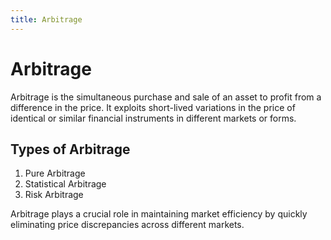 ```yaml
---
title: Arbitrage
---
```


# Arbitrage

Arbitrage is the simultaneous purchase and sale of an asset to profit from a difference in the price. It exploits short-lived variations in the price of identical or similar financial instruments in different markets or forms.

## Types of Arbitrage

1. Pure Arbitrage
2. Statistical Arbitrage
3. Risk Arbitrage

Arbitrage plays a crucial role in maintaining market efficiency by quickly eliminating price discrepancies across different markets.